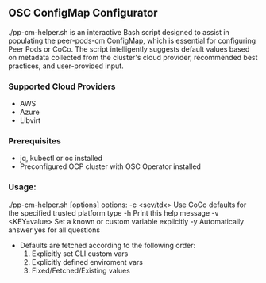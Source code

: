 ## OSC ConfigMap Configurator

./pp-cm-helper.sh is an interactive Bash script designed to assist in populating the peer-pods-cm
ConfigMap, which is essential for configuring Peer Pods or CoCo.
The script intelligently suggests default values based on metadata collected from the cluster's
cloud provider, recommended best practices, and user-provided input.

### Supported Cloud Providers
* AWS
* Azure
* Libvirt

### Prerequisites
* jq, kubectl or oc installed
* Preconfigured OCP cluster with OSC Operator installed

### Usage:
./pp-cm-helper.sh [options]
  options:
   -c <sev/tdx>    Use CoCo defaults for the specified trusted platform type
   -h              Print this help message
   -v <KEY=value>  Set a known or custom variable explicitly
   -y              Automatically answer yes for all questions

  * Defaults are fetched according to the following order:
    1. Explicitly set CLI custom vars
    2. Explicitly defined enviroment vars
    3. Fixed/Fetched/Existing values
